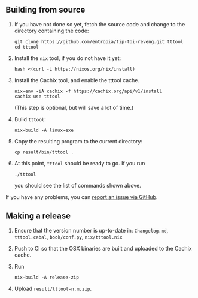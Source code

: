 Building from source
--------------------

 1. If you have not done so yet, fetch the source code and change to the
    directory containing the code:

        git clone https://github.com/entropia/tip-toi-reveng.git tttool
        cd tttool

 2. Install the `nix` tool, if you do not have it yet:

        bash <(curl -L https://nixos.org/nix/install)

 3. Install the Cachix tool, and enable the tttool cache.

        nix-env -iA cachix -f https://cachix.org/api/v1/install
        cachix use tttool

    (This step is optional, but will save a lot of time.)

 4. Build `tttool`:

        nix-build -A linux-exe

 5. Copy the resulting program to the current directory:

        cp result/bin/tttool .

 4. At this point, `tttool` should be ready to go. If you run

        ./tttool

    you should see the list of commands shown above.

If you have any problems, you can [report an issue via GitHub](https://github.com/entropia/tip-toi-reveng/issues).

Making a release
----------------

1. Ensure that the version number is up-to-date in:
   `Changelog.md`, `tttool.cabal`, `book/conf.py`, `nix/tttool.nix`
2. Push to CI so that the OSX binaries are built and uploaded to the Cachix
   cache.
3. Run

       nix-build -A release-zip

4. Upload `result/tttool-n.m.zip`.
